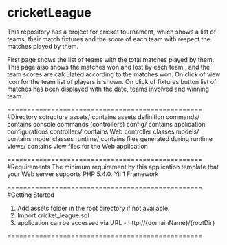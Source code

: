# cricketLeague
This repository has a project for cricket tournament, which shows a list of teams, their match fixtures and the score of each team with respect the matches played by them.

First page shows the list of teams with the total matches played by them. This page also shows the matches won and lost by each team , and the team scores are calculated according to the matches won.
On click of  view icon for the team list of players is shown.
On click of fixtures button list of matches has been displayed with the date, teams involved and winning team.

=================================================
#Directory sctructure
assets/             contains assets definition
commands/           contains console commands (controllers)
config/             contains application configurations
controllers/        contains Web controller classes
models/             contains model classes
runtime/            contains files generated during runtime
views/              contains view files for the Web application

=================================================
#Requirements
The minimum requirement by this application template that your Web server supports PHP 5.4.0.
Yii 1 Framework

=================================================
#Getting Started
1) Add assets folder in the root directory if not available.
2) Import cricket_league.sql
3) application can be accessed via URL - http://{domainName}/{rootDir}

=================================================